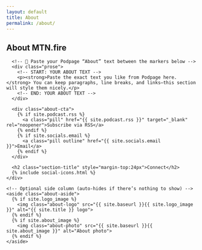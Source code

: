 ```yaml
---
layout: default
title: About
permalink: /about/
---
```


<section class="about">
  <div class="wrap about-wrap">
    <div class="about-main">
      <h1>About MTN.fire</h1>

      <!-- 📝 Paste your Podpage “About” text between the markers below -->
      <div class="prose">
        <!-- START: YOUR ABOUT TEXT -->
        <p><strong>Paste the exact text you like from Podpage here.</strong> You can keep paragraphs, line breaks, and links—this section will style them nicely.</p>
        <!-- END: YOUR ABOUT TEXT -->
      </div>

      <div class="about-cta">
        {% if site.podcast.rss %}
          <a class="pill" href="{{ site.podcast.rss }}" target="_blank" rel="noopener">Subscribe via RSS</a>
        {% endif %}
        {% if site.socials.email %}
          <a class="pill outline" href="{{ site.socials.email }}">Email</a>
        {% endif %}
      </div>

      <h2 class="section-title" style="margin-top:24px">Connect</h2>
      {% include social-icons.html %}
    </div>

    <!-- Optional side column (auto-hides if there’s nothing to show) -->
    <aside class="about-aside">
      {% if site.logo_image %}
        <img class="about-logo" src="{{ site.baseurl }}{{ site.logo_image }}" alt="{{ site.title }} logo">
      {% endif %}
      {% if site.about_image %}
        <img class="about-photo" src="{{ site.baseurl }}{{ site.about_image }}" alt="About photo">
      {% endif %}
    </aside>
  </div>
</section>
